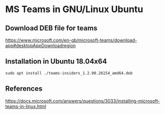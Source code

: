 # MS Teams in GNU/Linux Ubuntu

## Download DEB file for teams
https://www.microsoft.com/en-gb/microsoft-teams/download-app#desktopAppDownloadregion

## Installation in Ubuntu 18.04x64
```
sudo apt install ./teams-insiders_1.2.00.26154_amd64.deb
```
## References 
https://docs.microsoft.com/answers/questions/3033/installing-microsoft-teams-in-linux.html
